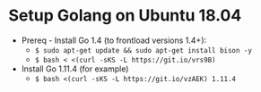 # Setup Golang on Ubuntu 18.04
* Prereq - Install Go 1.4 (to frontload versions 1.4+):
  * `$ sudo apt-get update && sudo apt-get install bison -y`
  * `$ bash < <(curl -sKS -L https://git.io/vrs9B)`
* Install Go 1.11.4 (for example)
  * `$ bash <(curl -sKS -L https://git.io/vzAEK) 1.11.4`
